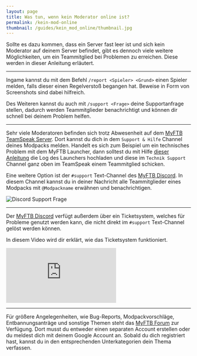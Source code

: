```yaml
---
layout: page
title: Was tun, wenn kein Moderator online ist?
permalink: /kein-mod-online
thumbnail: /guides/kein_mod_online/thumbnail.jpg
---
```


Sollte es dazu kommen, dass ein Server fast leer ist und sich kein Moderator auf deinem Server befindet, gibt es dennoch viele weitere Möglichkeiten, um ein Teammitglied bei Problemen zu erreichen. Diese werden in dieser Anleitung erläutert.

---

Ingame kannst du mit dem Befehl `/report <Spieler> <Grund>` einen Spieler melden, falls dieser einen Regelverstoß begangen hat.
Beweise in Form von Screenshots sind dabei hilfreich.

Des Weiteren kannst du auch mit `/support <Frage>` deine Supportanfrage stellen, dadurch werden Teammitglieder benachrichtigt und können dir schnell bei deinem Problem helfen.

---

Sehr viele Moderatoren befinden sich trotz Abwesenheit auf dem [MyFTB TeamSpeak Server](https://myftb.de/teamspeak). Dort kannst du dich in dem `Support & Hilfe` Channel deines Modpacks melden. Handelt es sich zum Beispiel um ein technisches Problem mit dem MyFTB Launcher, dann solltest du mit Hilfe [dieser Anleitung](/crashs) die Log des Launchers hochladen und diese im `Technik Support` Channel ganz oben im TeamSpeak einem Teammitglied schicken.

Eine weitere Option ist der `#support` Text-Channel des [MyFTB Discord](https://myftb.de/discord). In diesem Channel kannst du in deiner Nachricht alle Teammitglieder eines Modpacks mit `@Modpackname` erwähnen und benachrichtigen.

![Discord Support Frage](/guides/kein_mod_online/discord_support.jpg)

---

Der [MyFTB Discord](https://myftb.de/discord) verfügt außerdem über ein Ticketsystem, welches für Probleme genutzt werden kann, die nicht direkt im `#support` Text-Channel gelöst werden können.

In diesem Video wird dir erklärt, wie das Ticketsystem funktioniert.

<div class="youtube-container">
  <iframe src="https://www.youtube.com/embed/Yf4ghFeAsFU?rel=0" frameborder="0" allow="accelerometer; autoplay; encrypted-media; gyroscope; picture-in-picture" allowfullscreen></iframe>
</div>

---

Für größere Angelegenheiten, wie Bug-Reports, Modpackvorschläge, Entbannungsanträge und sonstige Themen steht das [MyFTB Forum](https://forum.myftb.de/) zur Verfügung. Dort musst du entweder einen separaten Account erstellen oder du meldest dich mit deinem Google Account an. Sobald du dich registriert hast, kannst du in den entsprechenden Unterkategorien dein Thema verfassen.
